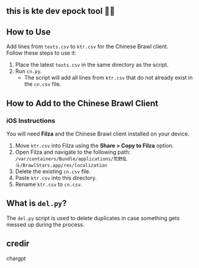 ## this is kte dev epock tool 🥶🥶

## How to Use
Add lines from `texts.csv` to `ktr.csv` for the Chinese Brawl client.  
Follow these steps to use it:  

1. Place the latest `texts.csv` in the same directory as the script.  
2. Run `cn.py`.  
   - The script will add all lines from `ktr.csv` that do not already exist in the `cn.csv` file.  

## How to Add to the Chinese Brawl Client  

### iOS Instructions  
You will need **Filza** and the Chinese Brawl client installed on your device.  

1. Move `ktr.csv` into Filza using the **Share > Copy to Filza** option.  
2. Open Filza and navigate to the following path:  
   `/var/containers/Bundle/applications/荒野乱斗/BrawlStars.app/res/localization`  
3. Delete the existing `cn.csv` file.  
4. Paste `ktr.csv` into this directory.  
5. Rename `ktr.csv` to `cn.csv`.  

## What is `del.py`?
The `del.py` script is used to delete duplicates in case something gets messed up during the process.

## credir 
chargpt
